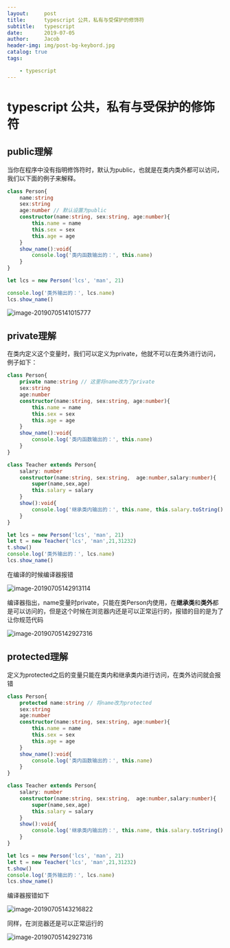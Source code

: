 ```yaml
---
layout:     post
title:      typescript 公共，私有与受保护的修饰符
subtitle:   typescript
date:       2019-07-05
author:     Jacob
header-img: img/post-bg-keybord.jpg
catalog: true
tags:

    - typescript
---
```


# typescript 公共，私有与受保护的修饰符

## public理解

当你在程序中没有指明修饰符时，默认为public，也就是在类内类外都可以访问，我们以下面的例子来解释。

```typescript
class Person{
    name:string
    sex:string
    age:number // 默认设置为public
    constructor(name:string, sex:string, age:number){
        this.name = name
        this.sex = sex
        this.age = age
    }
    show_name():void{
        console.log('类内函数输出的：', this.name)
    }
}

let lcs = new Person('lcs', 'man', 21)

console.log('类外输出的：', lcs.name)
lcs.show_name()
```



![image-20190705141015777](https://github.com/lcs1998/lcs1998.github.io/blob/master/img/image-20190705141015777.png?raw=true)

## private理解

在类内定义这个变量时，我们可以定义为private，他就不可以在类外进行访问，例子如下：

```typescript
class Person{
    private name:string // 这里将name改为了private
    sex:string
    age:number
    constructor(name:string, sex:string, age:number){
        this.name = name
        this.sex = sex
        this.age = age
    }
    show_name():void{
        console.log('类内函数输出的：', this.name)
    }
}

class Teacher extends Person{
    salary: number
    constructor(name:string, sex:string,  age:number,salary:number){
        super(name,sex,age)
        this.salary = salary
    }
    show():void{
        console.log('继承类内输出的：', this.name, this.salary.toString())
    }
}

let lcs = new Person('lcs', 'man', 21)
let t = new Teacher('lcs', 'man',21,31232)
t.show()
console.log('类外输出的：', lcs.name)
lcs.show_name()
```

在编译的时候编译器报错

![image-20190705142913114](https://github.com/lcs1998/lcs1998.github.io/blob/master/img/image-20190705142913114.png?raw=true)

编译器指出，name变量时private，只能在类Person内使用，在**继承类**和**类外**都是可以访问的，但是这个时候在浏览器内还是可以正常运行的，报错的目的是为了让你规范代码

![image-20190705142927316](https://github.com/lcs1998/lcs1998.github.io/blob/master/img/image-20190705142927316.png?raw=true)

## protected理解

定义为protected之后的变量只能在类内和继承类内进行访问，在类外访问就会报错

```typescript
class Person{
    protected name:string // 将name改为protected
    sex:string
    age:number
    constructor(name:string, sex:string, age:number){
        this.name = name
        this.sex = sex
        this.age = age
    }
    show_name():void{
        console.log('类内函数输出的：', this.name)
    }
}

class Teacher extends Person{
    salary: number
    constructor(name:string, sex:string,  age:number,salary:number){
        super(name,sex,age)
        this.salary = salary
    }
    show():void{
        console.log('继承类内输出的：', this.name, this.salary.toString())
    }
}

let lcs = new Person('lcs', 'man', 21)
let t = new Teacher('lcs', 'man',21,31232)
t.show()
console.log('类外输出的：', lcs.name)
lcs.show_name()
```

编译器报错如下

![image-20190705143216822](https://github.com/lcs1998/lcs1998.github.io/blob/master/img/image-20190705143216822.png?raw=true)

同样，在浏览器还是可以正常运行的

![image-20190705142927316](https://github.com/lcs1998/lcs1998.github.io/blob/master/img/image-20190705142927316.png?raw=true)

